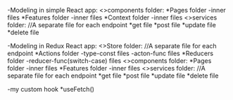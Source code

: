 -Modeling in simple React app:
 <>components folder:
   *Pages folder
     -inner files
   *Features folder
     -inner files
   *Context folder
     -inner files
 <>services folder:
  //A separate file for each endpoint
    *get file
    *post file
    *update file
    *delete file

-Modeling in Redux React app:
 <>Store folder:
   //A separate file for each endpoint
    *Actions folder
     -type-const files
     -acton-func files
    *Reducers folder
     -reducer-func(switch-case) files
 <>components folder:
   *Pages folder
     -inner files
   *Features folder
     -inner files
 <>services folder:
  //A separate file for each endpoint
    *get file
    *post file
    *update file
    *delete file


-my custom hook
   *useFetch()


